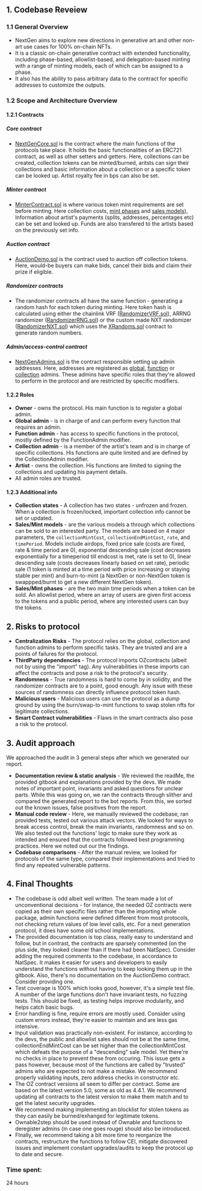 ## **1. Codebase Reveiew**
### **1.1 General Overview**
  - NextGen aims to explore new directions in generative art and other non-art use cases for 100% on-chain NFTs.
  - It is a classic on-chain generative contract with extended functionality, including phase-based, allowlist-based, and delegation-based minting with a range of minting models, each of which can be assigned to a phase.
  - It also has the ability to pass arbitrary data to the contract for specific addresses to customize the outputs.

### **1.2 Scope and Architecture Overview**

#### **1.2.1 Contracts**
##### Сore contract 
  - [NextGenCore.sol](https://github.com/code-423n4/2023-10-nextgen/blob/main/smart-contracts/NextGenCore.sol) is the contract where the main functions of the protocols take place. It holds the basic functionalities of an ERC721 contract, as well as other setters and getters. Here, collections can be created, collection tokens can be minted/burned, aritsts can sign their collections and basic information about a collection or a specific token can be looked up. Artist royalty fee in bps can also be set. 
##### Minter contract
  - [MinterContract.sol](https://github.com/code-423n4/2023-10-nextgen/blob/main/smart-contracts/MinterContract.sol) is where various token mint requirements are set before minting. Here collection costs, [mint phases](https://github.com/ZanyBonzy/Code4rena-2023-11-NextGen/edit/main/AuditAnalysis.md#123-additional-info) and [sales models](https://github.com/ZanyBonzy/Code4rena-2023-11-NextGen/edit/main/AuditAnalysis.md#123-additional-info)), Information about artist's payments (splits, addresses, percentages etc) can be set and looked up. Funds are also transfered to the artists based on the previously set info.
##### Auction contract
  - [AuctionDemo.sol](https://github.com/code-423n4/2023-10-nextgen/blob/main/smart-contracts/AuctionDemo.sol) is the contract used to auction off collection tokens. Here, would-be buyers can make bids, cancel their bids and claim their prize if eligible.
##### Randomizer contracts
  - The randomizer contracts all have the same function - generating a random hash for each token during minting. Here token hash is calculated using either the chainlink VRF ([RandomizerVRF.sol](https://github.com/code-423n4/2023-10-nextgen/blob/main/smart-contracts/RandomizerVRF.sol)), ARRNG randomizer ([RandomizerRNG.sol](https://github.com/code-423n4/2023-10-nextgen/blob/main/smart-contracts/RandomizerRNG.sol)) or the custom made NXT randomizer ([RandomizerNXT.sol](https://github.com/code-423n4/2023-10-nextgen/blob/main/smart-contracts/RandomizerNXT.sol)) which uses the [XRandoms.sol](https://github.com/code-423n4/2023-10-nextgen/blob/main/smart-contracts/XRandoms.sol) contract to generate random numbers. 
##### Admin/access-control contract
  - [NextGenAdmins.sol](https://github.com/code-423n4/2023-10-nextgen/blob/main/smart-contracts/NextGenAdmins.sol) is the contract responsible setting up admin addresses. Here, addresses are registered as [global](https://github.com/ZanyBonzy/Code4rena-2023-11-NextGen/edit/main/AuditAnalysis.md#122-roles), [function](https://github.com/ZanyBonzy/Code4rena-2023-11-NextGen/edit/main/AuditAnalysis.md#122-roles) or [collection](https://github.com/ZanyBonzy/Code4rena-2023-11-NextGen/edit/main/AuditAnalysis.md#122-roles) admins. These admins have specific roles that they're allowed to perform in the protocol and are restricted by specific modifiers.

#### **1.2.2 Roles**
  - **Owner** - owns the protocol. His main function is to register a global admin.
  - **Global admin** - is in charge of and can perform every function that requires an admin.
  - **Function admin** - has access to specific functions in the protocol, mostly defined by the FunctionAdmin modifier.
  - **Collection admin** - is a member of the artist's team and is in charge of specific collections. His functions are quite limited and are defined by the CollectionAdmin modifier.
  - **Artist** - owns the collection. His functions are limited to signing the collections and updating his payment details.
  - All admin roles are trusted.

#### **1.2.3 Additional info**
- **Collection states** - A collection has two states - unfrozen and frozen. When a collection is frozen/locked, important collection info cannot be set or updated.
- **Sales/Mint models** - are the various models a through which collections can be sold to an interested party. The models are based on 4 major parameters, the `collectionMintCost`, `collectionEndMintCost`, `rate`, and `timePeriod`. Models include airdops, fixed price sale (costs are fixed, rate & time period are 0), exponential descending sale (cost decreases exponentially for a timeperiod till endcost is met, rate is set to 0), linear descending sale (costs decreases linearly based on set rate), periodic sale (1 token is minted at a time period with price increasing or staying stable per mint) and burn-to-mint (a NextGen 
 or non-NextGen token is swappped/burnt to get a new different NextGen token).
- **Sales/Mint phases** -  are the two main time periods when a token can be sold. An allowlist period, where an array of users are given first access to the tokens and a public period, where any interested users can buy the tokens.
  
## **2. Risks to protocol**
  - **Centralization Risks** - The protocol relies on the global, collection and function admins to perform specific tasks. They are trusted and are a points of failures for the protocol. 
  - **ThirdParty dependencies** - The protocol imports OZcontracts (albeit not by using the "import" tag). Any vulnerabilities in these imports can affect the contracts and pose a risk to the protocol's security.
  - **Randomness** - True randomness is hard to come by in solidity, and the randomizer contracts are to a point, good enough. Any issue with these sources of randomness can directly influence protocol token hash.
  - **Malicious users** - Malicious users can use the protocol as a dump ground by using the burn/swap-to-mint functions to swap stolen nfts for legitimate collections.
  - **Smart Contract vulnerabilities** - Flaws in the smart contracts also pose a risk to the protocol. 
    
## **3. Audit approach**
We approached the audit in 3 general steps after which we generated our report.
- **Documentation review & static analysis** -  We reviewed the readMe, the provided gitbook and explanations provided by the devs. We made notes of important point, invariants and asked questions for unclear parts. While this was going on, we ran the contracts through slither and compared the generated report to the bot reports. From this, we sorted out the known issues, false positives from the report.
- **Manual code review** - Here, we manually reviewed the codebase, ran provided tests, tested out various attack vectors. We looked for ways to break access control, break the main invariants, randomness and so on. We also tested out the functions' logic to make sure they work as intended and ensured that the contracts followed best programming practices. Here we noted out our the findings. 
- **Codebase comparisons** - After the manual review, we looked for protocols of the same type, compared their implementations and tried to find any repeated vulnerable patterns.

## **4. Final Thoughts**
  - The codebase is odd albeit well written. The team made a lot of unconventional decisions - for instance, the needed OZ contracts were copied as their own specific files rather than the importing whole package, admin functions were defined different from most protocols, not checking return values of low level calls, etc. For a next generation protocol, it does have some old school implementations.
  - The provided documentation is top class, really easy to understand and follow, but in contrast, the contracts are sparsely commented (on the plus side, they looked cleaner than if there had been NatSpec). Consider adding the required comments to the codebase, in accordance to NatSpec. It makes it easier for users and developers to easily understand the functions without having to keep looking them up in the gitbook. Also, there's no documentation on the AuctionDemo contract. Consider providing one.
  - Test coverage is 100% which looks good, however, it's a simple test file. A number of the large functions don't have invariant tests, no fuzzing tests. This should be fixed, as testing helps improve modularity, and helps catch basic bugs.
  - Error handling is fine, require errors are mostly used. Consider using custom errors instead, they're easier to maintain and are less gas intensive.
  - Input validation was practically non-existent. For instance, according to the devs, the public and allowlist sales should not be at the same time, collectionEndMintCost can be set higher than the collectionMintCost which defeats the purpose of a "descending" sale model. Yet there're no checks in place to prevent these from occuring. This issue gets a pass however, because most of the functions are called by "trusted" admins who are expected to not make a mistake. We recommend properly validating inputs, zero address checks in constructor etc. 
  - The OZ contract versions all seem to differ per contract. Some are based on the latest version 5.0, some as old as 4.4.1. We recommend updating all contracts to the latest version to make them match and to get the latest security upgrades.
  - We recommend making implementing an blocklist for stolen tokens as they can easily be burned/exhanged for legitimate tokens.
  - Ownable2step should be used instead of Ownable and functions to deregister admins (in case one goes rouge) should also be introduced.
  - FInally, we recommend taking a bit more time to reorganize the contracts, restructure the functions to follow CEI, mitigate discovered issues and implement constant upgrades/audits to keep the protocol up to date and secure.
    













### Time spent:
24 hours